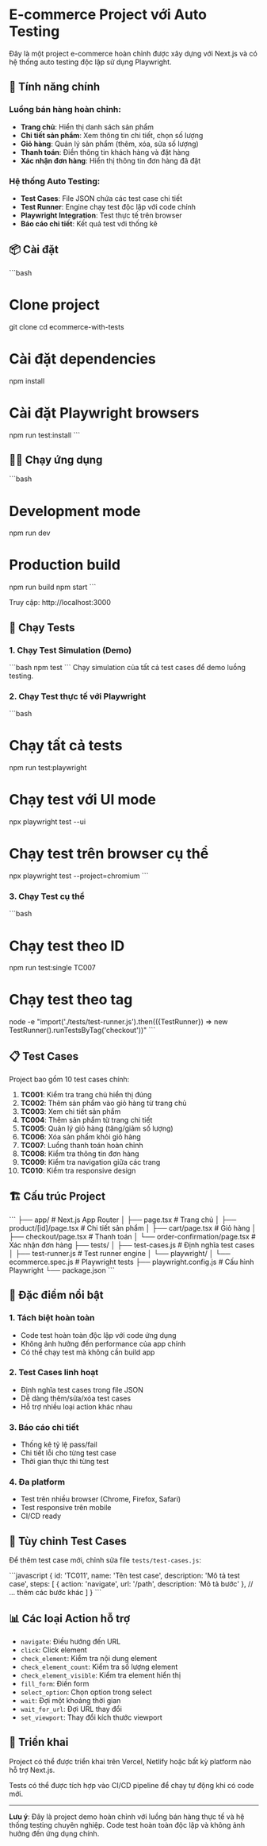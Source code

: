 # E-commerce Project với Auto Testing

Đây là một project e-commerce hoàn chỉnh được xây dựng với Next.js và có hệ thống auto testing độc lập sử dụng Playwright.

## 🚀 Tính năng chính

### Luồng bán hàng hoàn chỉnh:
- **Trang chủ**: Hiển thị danh sách sản phẩm
- **Chi tiết sản phẩm**: Xem thông tin chi tiết, chọn số lượng
- **Giỏ hàng**: Quản lý sản phẩm (thêm, xóa, sửa số lượng)
- **Thanh toán**: Điền thông tin khách hàng và đặt hàng
- **Xác nhận đơn hàng**: Hiển thị thông tin đơn hàng đã đặt

### Hệ thống Auto Testing:
- **Test Cases**: File JSON chứa các test case chi tiết
- **Test Runner**: Engine chạy test độc lập với code chính
- **Playwright Integration**: Test thực tế trên browser
- **Báo cáo chi tiết**: Kết quả test với thống kê

## 📦 Cài đặt

\`\`\`bash
# Clone project
git clone <repository-url>
cd ecommerce-with-tests

# Cài đặt dependencies
npm install

# Cài đặt Playwright browsers
npm run test:install
\`\`\`

## 🏃‍♂️ Chạy ứng dụng

\`\`\`bash
# Development mode
npm run dev

# Production build
npm run build
npm start
\`\`\`

Truy cập: http://localhost:3000

## 🧪 Chạy Tests

### 1. Chạy Test Simulation (Demo)
\`\`\`bash
npm test
\`\`\`
Chạy simulation của tất cả test cases để demo luồng testing.

### 2. Chạy Test thực tế với Playwright
\`\`\`bash
# Chạy tất cả tests
npm run test:playwright

# Chạy test với UI mode
npx playwright test --ui

# Chạy test trên browser cụ thể
npx playwright test --project=chromium
\`\`\`

### 3. Chạy Test cụ thể
\`\`\`bash
# Chạy test theo ID
npm run test:single TC007

# Chạy test theo tag
node -e "import('./tests/test-runner.js').then(({TestRunner}) => new TestRunner().runTestsByTag('checkout'))"
\`\`\`

## 📋 Test Cases

Project bao gồm 10 test cases chính:

1. **TC001**: Kiểm tra trang chủ hiển thị đúng
2. **TC002**: Thêm sản phẩm vào giỏ hàng từ trang chủ  
3. **TC003**: Xem chi tiết sản phẩm
4. **TC004**: Thêm sản phẩm từ trang chi tiết
5. **TC005**: Quản lý giỏ hàng (tăng/giảm số lượng)
6. **TC006**: Xóa sản phẩm khỏi giỏ hàng
7. **TC007**: Luồng thanh toán hoàn chỉnh
8. **TC008**: Kiểm tra thông tin đơn hàng
9. **TC009**: Kiểm tra navigation giữa các trang
10. **TC010**: Kiểm tra responsive design

## 🏗️ Cấu trúc Project

\`\`\`
├── app/                          # Next.js App Router
│   ├── page.tsx                 # Trang chủ
│   ├── product/[id]/page.tsx    # Chi tiết sản phẩm
│   ├── cart/page.tsx            # Giỏ hàng
│   ├── checkout/page.tsx        # Thanh toán
│   └── order-confirmation/page.tsx # Xác nhận đơn hàng
├── tests/
│   ├── test-cases.js            # Định nghĩa test cases
│   ├── test-runner.js           # Test runner engine
│   └── playwright/
│       └── ecommerce.spec.js    # Playwright tests
├── playwright.config.js         # Cấu hình Playwright
└── package.json
\`\`\`

## 🎯 Đặc điểm nổi bật

### 1. Tách biệt hoàn toàn
- Code test hoàn toàn độc lập với code ứng dụng
- Không ảnh hưởng đến performance của app chính
- Có thể chạy test mà không cần build app

### 2. Test Cases linh hoạt
- Định nghĩa test cases trong file JSON
- Dễ dàng thêm/sửa/xóa test cases
- Hỗ trợ nhiều loại action khác nhau

### 3. Báo cáo chi tiết
- Thống kê tỷ lệ pass/fail
- Chi tiết lỗi cho từng test case
- Thời gian thực thi từng test

### 4. Đa platform
- Test trên nhiều browser (Chrome, Firefox, Safari)
- Test responsive trên mobile
- CI/CD ready

## 🔧 Tùy chỉnh Test Cases

Để thêm test case mới, chỉnh sửa file `tests/test-cases.js`:

\`\`\`javascript
{
  id: 'TC011',
  name: 'Tên test case',
  description: 'Mô tả test case',
  steps: [
    {
      action: 'navigate',
      url: '/path',
      description: 'Mô tả bước'
    },
    // ... thêm các bước khác
  ]
}
\`\`\`

## 📊 Các loại Action hỗ trợ

- `navigate`: Điều hướng đến URL
- `click`: Click element
- `check_element`: Kiểm tra nội dung element
- `check_element_count`: Kiểm tra số lượng element
- `check_element_visible`: Kiểm tra element hiển thị
- `fill_form`: Điền form
- `select_option`: Chọn option trong select
- `wait`: Đợi một khoảng thời gian
- `wait_for_url`: Đợi URL thay đổi
- `set_viewport`: Thay đổi kích thước viewport

## 🚀 Triển khai

Project có thể được triển khai trên Vercel, Netlify hoặc bất kỳ platform nào hỗ trợ Next.js.

Tests có thể được tích hợp vào CI/CD pipeline để chạy tự động khi có code mới.

---

**Lưu ý**: Đây là project demo hoàn chỉnh với luồng bán hàng thực tế và hệ thống testing chuyên nghiệp. Code test hoàn toàn độc lập và không ảnh hưởng đến ứng dụng chính.
